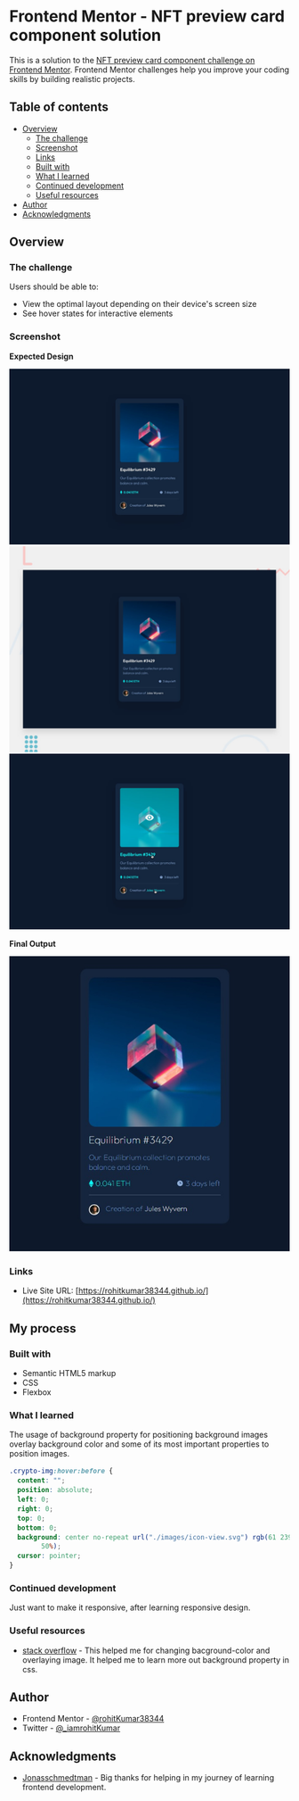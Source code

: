 # Frontend Mentor - NFT preview card component solution

This is a solution to the [NFT preview card component challenge on Frontend Mentor](https://www.frontendmentor.io/challenges/nft-preview-card-component-SbdUL_w0U). Frontend Mentor challenges help you improve your coding skills by building realistic projects.

## Table of contents

- [Overview](#overview)
  - [The challenge](#the-challenge)
  - [Screenshot](#screenshot)
  - [Links](#links)
  - [Built with](#built-with)
  - [What I learned](#what-i-learned)
  - [Continued development](#continued-development)
  - [Useful resources](#useful-resources)
- [Author](#author)
- [Acknowledgments](#acknowledgments)

## Overview

### The challenge

Users should be able to:

- View the optimal layout depending on their device's screen size
- See hover states for interactive elements

### Screenshot

**Expected Design**

![1.](/design/desktop-design.jpg)
![2.](/design/desktop-preview.jpg)
![3.](/design/active-states.jpg)

**Final Output**

![Final result](/images/layout-screenshot.jpeg)

### Links

- Live Site URL: [https://rohitkumar38344.github.io/](https://rohitkumar38344.github.io/)

## My process

### Built with

- Semantic HTML5 markup
- CSS
- Flexbox

### What I learned

The usage of background property for positioning background images overlay background color and some of its most
important properties to position images.

```css
.crypto-img:hover:before {
  content: "";
  position: absolute;
  left: 0;
  right: 0;
  top: 0;
  bottom: 0;
  background: center no-repeat url("./images/icon-view.svg") rgb(61 239 232 /
        50%);
  cursor: pointer;
}
```

### Continued development

Just want to make it responsive, after learning responsive design.

### Useful resources

- [stack overflow](https://stackoverflow.com/questions/36679649/how-to-add-a-color-overlay-to-a-background-image) - This helped me for changing bacground-color and overlaying image. It helped me to learn more out background property in css.

## Author

- Frontend Mentor - [@rohitKumar38344](https://www.frontendmentor.io/profile/rohitKumar38344)
- Twitter - [@\_iamrohitKumar](https://twitter.com/_iamrohitKumar)

## Acknowledgments

- [Jonasschmedtman](https://twitter.com/jonasschmedtman) - Big thanks for helping in my journey of learning frontend development.

